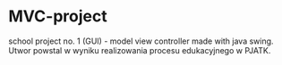 # MVC-project
school project no. 1 (GUI) - model view controller
made with java swing.
Utwor powstal w wyniku realizowania procesu edukacyjnego w PJATK.
